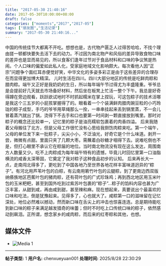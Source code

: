 ```yaml
---
title: "2017-05-30 21:40:16"
date: 2017-05-30T10:00:00+08:00
draft: false
categories: ["moments","2017","2017-05"]
tags: ["朋友圈","生活记录"]
summary: "2017-05-30 21:40:16..."
---
```


中国的传统佳节大都离不开吃。想想也是，古代物产匮乏人过得苦哈哈，不找个理由搓一顿都快要失去活下去的动力。不过因为南北物产和风俗的差异导致食物口味的差异也是显而易见的，所以食客们逢年过节对于食品材料和口味的争议煞是热闹。个人口味的偏爱如此私人化，受家庭地域文化影响颇大。每次看他人因“正宗”问题争个面红耳赤便觉好笑，中华文化的多姿多彩正是由于这些差异的合理存在而显得更加博大精深。
儿时生活在四川。四川大部分地区的传统是吃鲜肉粽和腊肉粽。端午又正好是我奶奶的生日，所以每年端午节过得尤为丰盛隆重。爷爷总是会提前好几天就去市场备好材料，然后坐在板凳上忙活一整个下午。我总是好奇得蹲在旁边观看，跃跃欲试地时不时抓起糯米在掌上捏玩，可这包粽子的技术活哪是我这个三五岁的小屁孩掌握得了的。眼看着一个个装满鲜肉腊肉豌豆粒的小巧玲珑的粽子成型，手巧的爷爷用草绳那么一拴，一串串挂起来丢到锅里蒸，不一会儿冒着蒸汽就出了锅，烫得下不去手和口也要第一时间剥一颗直接放到嘴里。那时对粽子的概念还比较单一，记忆里的粽子是油亮糯软包裹着的肉香四溢。
后来我随着父母搬往了北方，但是父母工作很忙没有心思给我捯饬肉粽来吃。第一个端午，父母的单位发下来一批粽子，尖尖小小，不泛油光，好奇它是个什么味道。剥开一尝，微微有点甜。里面只夹了几颗大枣。需蘸着白砂糖才咽得下去。说难吃倒也不是，但打心眼里不承认它在粽届的地位。当时南北物流没有现在这么发达，周围南方人数量又少。吃不上肉粽成为每年端午特有的遗憾，毕竟儿时回忆里第一口油脂横流的咸香太深蒂固，它奠定了我对粽子这种食品初步的认知。
后来再长大一点，走南闯北得多了，更吃到了中国各地乃至世界各地花样丰富味道迥异的“粽子”。有河北用芦苇叶包的白粽，有云南用箬竹叶包的云腿粽，到了更南边西双版纳傣族地区芭蕉叶包的猪肉粽，还有荷叶包的广式珍珠鸡；再到西北地区用玉米叶包的玉米粑粑，甚至到国外吃到过紫苏叶包裹的“粽子”…粽子的馅料内容也甚为广泛丰富，从甜到咸，再由咸到甜，甚至辣和麻。现在想起来，真要说出个最喜欢的口味和吃法，倒是犹豫起来。见得多了，心也就大了。咸粽第一口的滋味留在记忆深处，地位必然难以撼动，然而新口味在舌尖上的冲击也惊喜连连。总是期待能吃到新口味的粽子来满足越发猎奇的味蕾；但时不时吃上口传统口味的粽子，依然感动到飙泪。正所谓，想念家乡的咸肉粽，而后来的红枣粽和其他，也想。

## 媒体文件

- ![Media 1](/Moments/photos/2017-05-30/201705302140160.jpg)

---

**帖子类型:** 1
**用户名:** chenxueyuan001
**处理时间:** 2025/8/28 22:30:29